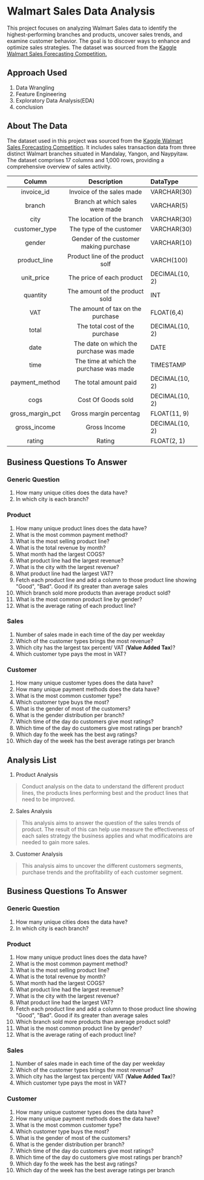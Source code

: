 
# Walmart Sales Data Analysis

This project focuses on analyzing Walmart Sales data to identify the highest-performing branches and products, uncover sales trends, and examine customer behavior. The goal is to discover ways to enhance and optimize sales strategies. The dataset was sourced from the [Kaggle Walmart Sales Forecasting Competition.]("https://www.kaggle.com/c/walmart-recruiting-store-sales-forecasting")


## Approach Used
1. Data Wrangling
2. Feature Engineering
3. Exploratory Data Analysis(EDA)
4. conclusion
## About The Data

The dataset used in this project was sourced from the [Kaggle Walmart Sales Forecasting Competition]("https://www.kaggle.com/c/walmart-recruiting-store-sales-forecasting"). It includes sales transaction data from three distinct Walmart branches situated in Mandalay, Yangon, and Naypyitaw. The dataset comprises 17 columns and 1,000 rows, providing a comprehensive overview of sales activity.

| Column  |Description       | DataType      |
| :----:     | :-------:     | :--- |
| invoice_id| Invoice of the sales made    | VARCHAR(30)    |
| branch    | Branch at which sales were made | VARCHAR(5)     |
| city      | The location of the branch       | VARCHAR(30)    |
| customer_type| The type of the customer      | VARCHAR(30)    |
| gender   | Gender of the customer making purchase| VARCHAR(10)  |
| product_line | Product line of the product solf   | VARCH(100)  |
| unit_price   | The price of each product       | DECIMAL(10, 2) |
| quantity     | The amount of the product sold  | INT            |
| VAT          | The amount of tax on the purchase | FLOAT(6,4)   |
| total        | The total cost of the purchase  | DECIMAL(10, 2) |
| date   | The date on which the purchase was made | DATE    |
| time     | The time at which the purchase was made |TIMESTAMP   |
| payment_method | The total amount paid   | DECIMAL(10, 2) |
| cogs                    | Cost Of Goods sold  | DECIMAL(10, 2) |
| gross_margin_pct | Gross margin percentag| FLOAT(11, 9)  |
| gross_income            | Gross Income        | DECIMAL(10, 2) |
| rating            |Rating                | FLOAT(2, 1)    |


## Business Questions To Answer
### Generic Question
1. How many unique cities does the data have?
2. In which city is each branch?

### Product
1. How many unique product lines does the data have?
2. What is the most common payment method?
3. What is the most selling product line?
4. What is the total revenue by month?
5. What month had the largest COGS?
6. What product line had the largest revenue?
5. What is the city with the largest revenue?
6. What product line had the largest VAT?
7. Fetch each product line and add a column to those product line showing "Good", "Bad". Good if its greater than average sales
8. Which branch sold more products than average product sold?
9. What is the most common product line by gender?
12. What is the average rating of each product line?

### Sales
1. Number of sales made in each time of the day per weekday
2. Which of the customer types brings the most revenue?
3. Which city has the largest tax percent/ VAT (**Value Added Tax**)?
4. Which customer type pays the most in VAT?

### Customer
1. How many unique customer types does the data have?
2. How many unique payment methods does the data have?
3. What is the most common customer type?
4. Which customer type buys the most?
5. What is the gender of most of the customers?
6. What is the gender distribution per branch?
7. Which time of the day do customers give most ratings?
8. Which time of the day do customers give most ratings per branch?
9. Which day fo the week has the best avg ratings?
10. Which day of the week has the best average ratings per branch

##  Analysis List
1. Product Analysis

> Conduct analysis on the data to understand the different product lines, the products lines performing best and the product lines that need to be improved.

2. Sales Analysis

> This analysis aims to answer the question of the sales trends of product. The result of this can help use measure the effectiveness of each sales strategy the business applies and what modificatoins are needed to gain more sales.

3. Customer Analysis

> This analysis aims to uncover the different customers segments, purchase trends and the profitability of each customer segment.
## Business Questions To Answer
### Generic Question
1. How many unique cities does the data have?
2. In which city is each branch?

### Product
1. How many unique product lines does the data have?
2. What is the most common payment method?
3. What is the most selling product line?
4. What is the total revenue by month?
5. What month had the largest COGS?
6. What product line had the largest revenue?
5. What is the city with the largest revenue?
6. What product line had the largest VAT?
7. Fetch each product line and add a column to those product line showing "Good", "Bad". Good if its greater than average sales
8. Which branch sold more products than average product sold?
9. What is the most common product line by gender?
12. What is the average rating of each product line?

### Sales
1. Number of sales made in each time of the day per weekday
2. Which of the customer types brings the most revenue?
3. Which city has the largest tax percent/ VAT (**Value Added Tax**)?
4. Which customer type pays the most in VAT?

### Customer
1. How many unique customer types does the data have?
2. How many unique payment methods does the data have?
3. What is the most common customer type?
4. Which customer type buys the most?
5. What is the gender of most of the customers?
6. What is the gender distribution per branch?
7. Which time of the day do customers give most ratings?
8. Which time of the day do customers give most ratings per branch?
9. Which day fo the week has the best avg ratings?
10. Which day of the week has the best average ratings per branch
